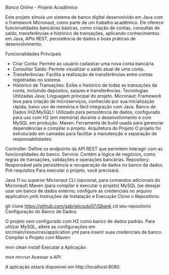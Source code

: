 *Banco Online - Projeto Acadêmico*

Este projeto simula um sistema de banco digital desenvolvido em Java com o framework Micronaut, como parte de um trabalho acadêmico. Ele oferece funcionalidades bancárias básicas, como criação de contas, consultas de saldo, transferências e histórico de transações, aplicando conhecimentos em Java, APIs REST, persistência de dados e boas práticas de desenvolvimento.

Funcionalidades Principais
- Criar Conta: Permite ao usuário cadastrar uma nova conta bancária.
- Consultar Saldo: Permite visualizar o saldo atual de uma conta.
- Transferências: Facilita a realização de transferências entre contas registradas no sistema.
- Histórico de Transações: Exibe o histórico de todas as transações da conta, incluindo depósitos, saques e transferências.
Tecnologias Utilizadas
Java: Linguagem principal do projeto.
Micronaut: Framework leve para criação de microserviços, conhecido por sua inicialização rápida, baixo uso de memória e fácil integração com Java.
Banco de Dados (H2/MySQL): Utilizado para persistência de dados, configurado para uso com H2 (em memória) durante o desenvolvimento e com MySQL em produção.
Maven: Ferramenta de build usada para gerenciar dependências e compilar o projeto.
Arquitetura do Projeto
O projeto foi estruturado em camadas para facilitar a manutenção e separação de responsabilidades:

Controller: Define os endpoints da API REST que permitem interagir com as funcionalidades do banco.
Service: Contém a lógica de negócios, como regras de transações, validações e operações bancárias.
Repository: Responsável pela persistência e recuperação de dados no banco de dados.
Pré-requisitos
Para executar o projeto, você precisará:

Java 11 ou superior
Micronaut CLI (opcional, para comandos adicionais do Micronaut)
Maven (para compilar e executar o projeto)
MySQL (se desejar usar um banco de dados externo; configure as credenciais no arquivo application.yml)
Instruções de Instalação e Execução
Clone o Repositório:


git clone https://github.com/gabrielcouto07/Qbank
cd seu-repositorio
Configuração do Banco de Dados:

O projeto vem configurado com H2 como banco de dados padrão.
Para utilizar MySQL, altere as configurações em src/main/resources/application.yml para inserir suas credenciais de banco.
Compilar o Projeto com Maven:


mvn clean install
Executar a Aplicação:

mvn mn:run
Acessar a API:

A aplicação estará disponível em http://localhost:8080.
